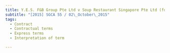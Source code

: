 ```yaml
---
title: Y.E.S. F&B Group Pte Ltd v Soup Restaurant Singapore Pte Ltd (formerly known as Soup 
subtitle: "[2015] SGCA 55 / 02\_October\_2015"
tags:
  - Contract
  - Contractual terms
  - Express terms
  - Interpretation of term

---
```


